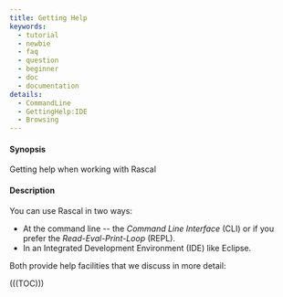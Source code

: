 ```yaml
---
title: Getting Help
keywords:
  - tutorial
  - newbie
  - faq
  - question
  - beginner
  - doc
  - documentation
details:
  - CommandLine
  - GettingHelp:IDE
  - Browsing
---
```


#### Synopsis

Getting help when working with Rascal

#### Description

You can use Rascal in two ways: 

* At the command line -- the _Command Line Interface_ (CLI) or 
  if you prefer the _Read-Eval-Print-Loop_ (REPL).
* In an Integrated Development Environment (IDE) like Eclipse.

Both provide help facilities that we discuss in more detail:

(((TOC)))
